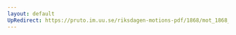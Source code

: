 ```yaml
---
layout: default
UpRedirect: https://pruto.im.uu.se/riksdagen-motions-pdf/1868/mot_1868__ak__291/mot_1868__ak__291-001.pdf
---
```

